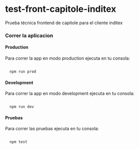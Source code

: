 # test-front-capitole-inditex

Prueba técnica frontend de capitole para el cliente inditex

### Correr la aplicacion

#### Production

Para correr la app en modo production ejecuta en tu consola:

```npm

  npm run prod

```

#### Development

Para correr la app en modo development ejecuta en tu consola:

```npm

  npm run dev

```

#### Pruebas

Para correr las pruebas ejecuta en tu consola:

```npm

  npm test

```
